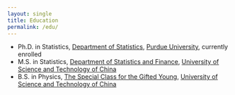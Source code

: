 ```yaml
---
layout: single 
title: Education
permalink: /edu/
---
```


* Ph.D. in Statistics, [Department of Statistics](http://www.stat.purdue.edu), [Purdue University](http://www.purdue.edu), currently enrolled 
* M.S. in Statistics, [Department of Statistics and Finance](http://stat.ustc.edu.cn), [University of Science and Technology of China](http://en.ustc.edu.cn)
* B.S. in Physics, [The Special Class for the Gifted Young](https://en.scgy.ustc.edu.cn/), [University of Science and Technology of China](http://en.ustc.edu.cn)

